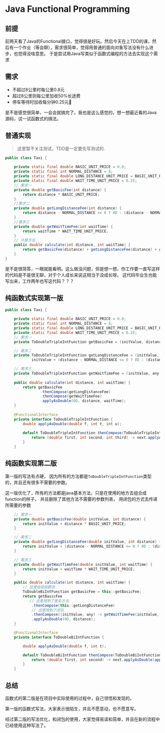 # Java Functional Programming

## 前提

前两天看了Java的Functional接口，觉得很是好玩。然后今天在上TDD的课，然后有一个作业（等会聊），需求很简单，觉得用普通的面向对象写法没有什么进步，也觉得没啥意思。
于是尝试用Java写类似于函数式编程的方法去实现这个需求

## 需求

- 不超过8公里时每公里0.8元
- 超过8公里则每公里加收50%长途费
- 停车等待时加收每分钟0.25元

是不是感觉很简单，一会会就搞完了。我也是这么感觉的，想一想最近看的Java源码，试一试函数式的搞法。

## 普通实现

> 这里暂不关注测试，TDD是一定要先写测试的.

```Java
public class Taxi {
    
    private static final double BASIC_UNIT_PRICE = 0.8;
    private static final int NORMAL_DISTANCE = 8;
    private static final double LONG_DISTANCE_UNIT_PRICE = BASIC_UNIT_PRICE * 0.5;
    private static final double WAIT_TIME_UNIT_PRICE = 0.25;
    // 需求一
    private double getBasicFee(int distance) {
        return distance * BASIC_UNIT_PRICE;
    }
    //需求二
    private double getLongDistanceFee(int distance) {
        return distance - NORMAL_DISTANCE <= 0 ? 0D : (distance - NORMAL_DISTANCE) * LONG_DISTANCE_UNIT_PRICE;
    }
    //需求三
    private double getWaitTimeFee(int waitTime) {
        return waitTime * WAIT_TIME_UNIT_PRICE;
    }
    // 计算方法
    public double calculate(int distance, int waitTime) {
        return getBasicFee(distance) + getLongDistanceFee(distance) + getWaitTimeFee(waitTime);
    }
}
```

是不是很简答，一眼就能看明。这么做没问题，但是想一想，你工作要一直写这样的代码是不是很无聊，对于个人成长来说这相当于没成长呀。
这代码毕业生也能写出来，工作两年也写这代码？？？

## 纯函数式实现第一版
```Java
public class Taxi {
    
    private static final double BASIC_UNIT_PRICE = 0.8;
    private static final int NORMAL_DISTANCE = 8;
    private static final double LONG_DISTANCE_UNIT_PRICE = BASIC_UNIT_PRICE * 0.5;
    private static final double WAIT_TIME_UNIT_PRICE = 0.25;
    // 需求一
    private ToDoubleTripleIntFunction getBasicFee = (initValue, distance, any) -> initValue + distance * BASIC_UNIT_PRICE;

    // 需求二
    private ToDoubleTripleIntFunction getLongDistanceFee = (initValue, distance, any) ->
            initValue + (distance - NORMAL_DISTANCE <= 0 ? 0D : (distance - NORMAL_DISTANCE) * LONG_DISTANCE_UNIT_PRICE);

    // 需求三
    private ToDoubleTripleIntFunction getWaitTimeFee = (initValue, any, waitTime) -> initValue + waitTime * WAIT_TIME_UNIT_PRICE;
    
    public double calculate(int distance, int waitTime) {
        return getBasicFee
                .thenCompose(getLongDistanceFee)
                .thenCompose(getWaitTimeFee)
                .applyAsDouble(0D, distance, waitTime);
    }
    
    @FunctionalInterface
    private interface ToDoubleTripleIntFunction {
        double applyAsDouble(double f, int t, int u);
        
        default ToDoubleTripleIntFunction thenCompose(ToDoubleTripleIntFunction next) {
            return (double first, int second, int third) -> next.applyAsDouble(applyAsDouble(first, second, third), second, third);
        }
    }

```

## 纯函数实现第二版

第一版的写法有点硬， 因为所有的方法都是`ToDoubleTripleIntFunction`类型的，并且还有很多不需要的参数。

这一版优化了，所有的方法都是java基本方法，只是在使用的地方去组合成function的样子， 并且删除了其他方法不需要的参数列表， 用闭包的方式去传递 所需要的参数



```java
    // 需求一
    private double getBasicFee(double initValue, int distance) {
        return initValue + distance * BASIC_UNIT_PRICE;
    }

    // 需求二
    private double getLongDistanceFee(double initValue, int distance) {
        return initValue + (distance - NORMAL_DISTANCE <= 0 ? 0D : (distance - NORMAL_DISTANCE) * LONG_DISTANCE_UNIT_PRICE);
    }

    // 需求三
    private double getWaitTimeFee(double initValue, int waitTime) {
        return initValue + waitTime * WAIT_TIME_UNIT_PRICE;
    }

    public double calculate(int distance, int waitTime) {
        // 这里组装函数流 
        ToDoubleBiIntFunction getBasicFee = this::getBasicFee;
        return getBasicFee
           // 这里用到了匿名方法
            .thenCompose(this::getLongDistanceFee)
            // 这里用到了闭包
            .thenCompose((initValue, any) -> getWaitTimeFee(initValue, waitTime))
            .applyAsDouble(0D, distance);
    }

    @FunctionalInterface
    private interface ToDoubleBiIntFunction {

        double applyAsDouble(double f, int t);

        default ToDoubleBiIntFunction thenCompose(ToDoubleBiIntFunction next) {
            return (double first, int second) -> next.applyAsDouble(applyAsDouble(first, second), second);
        }
    }
```

## 总结

函数式的第二版是在项目中实际使用的过程中，自己领悟和发现的。

 第一版的函数式写法，大家表示很陌生，并且不愿意动，也不愿意写。
 
 经过第二版的写法优化，和闭包的使用，大家觉得易读和简单，并且在新的流程中已经使用这种写法了。